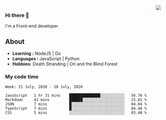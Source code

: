 <img align='right' src="https://github-readme-stats.vercel.app/api?username=strugglebak&show_icons=true">

### Hi there 👋

I'm a Front-end developer

## About

-  **Learning :** NodeJS | Go
-  **Languages :** JavaScript | Python
-  **Hobbies:** Death Stranding | Ori and the Blind Forest

### My code time

<!--START_SECTION:waka-->
```text
Week: 21 July, 2020 - 28 July, 2020

JavaScript   1 hr 31 mins    ██████████████░░░░░░░░░░░   56.76 % 
Markdown     41 mins         ██████░░░░░░░░░░░░░░░░░░░   25.81 % 
JSON         7 mins          █░░░░░░░░░░░░░░░░░░░░░░░░   04.84 % 
TypeScript   7 mins          █░░░░░░░░░░░░░░░░░░░░░░░░   04.46 % 
CSS          5 mins          ░░░░░░░░░░░░░░░░░░░░░░░░░   03.40 %
```
<!--END_SECTION:waka-->

